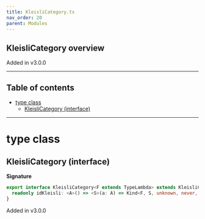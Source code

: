 ```yaml
---
title: KleisliCategory.ts
nav_order: 20
parent: Modules
---
```


## KleisliCategory overview

Added in v3.0.0

---

<h2 class="text-delta">Table of contents</h2>

- [type class](#type-class)
  - [KleisliCategory (interface)](#kleislicategory-interface)

---

# type class

## KleisliCategory (interface)

**Signature**

```ts
export interface KleisliCategory<F extends TypeLambda> extends KleisliComposable<F> {
  readonly idKleisli: <A>() => <S>(a: A) => Kind<F, S, unknown, never, never, A>
}
```

Added in v3.0.0
